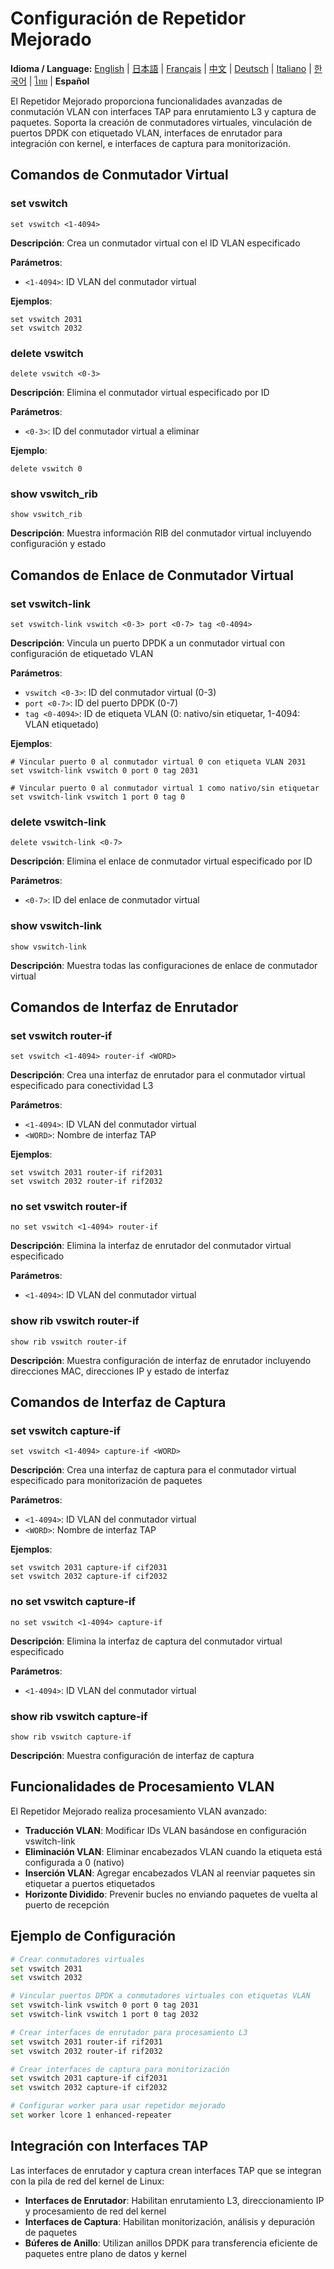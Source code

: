 # Configuración de Repetidor Mejorado

**Idioma / Language:** [English](../en/enhanced-repeater.md) | [日本語](../ja/enhanced-repeater.md) | [Français](../fr/enhanced-repeater.md) | [中文](../zh/enhanced-repeater.md) | [Deutsch](../de/enhanced-repeater.md) | [Italiano](../it/enhanced-repeater.md) | [한국어](../ko/enhanced-repeater.md) | [ไทย](../th/enhanced-repeater.md) | **Español**

El Repetidor Mejorado proporciona funcionalidades avanzadas de conmutación VLAN con interfaces TAP para enrutamiento L3 y captura de paquetes. Soporta la creación de conmutadores virtuales, vinculación de puertos DPDK con etiquetado VLAN, interfaces de enrutador para integración con kernel, e interfaces de captura para monitorización.

## Comandos de Conmutador Virtual

### set vswitch
```
set vswitch <1-4094>
```
**Descripción**: Crea un conmutador virtual con el ID VLAN especificado

**Parámetros**:
- `<1-4094>`: ID VLAN del conmutador virtual

**Ejemplos**:
```
set vswitch 2031
set vswitch 2032
```

### delete vswitch
```
delete vswitch <0-3>
```
**Descripción**: Elimina el conmutador virtual especificado por ID

**Parámetros**:
- `<0-3>`: ID del conmutador virtual a eliminar

**Ejemplo**:
```
delete vswitch 0
```

### show vswitch_rib
```
show vswitch_rib
```
**Descripción**: Muestra información RIB del conmutador virtual incluyendo configuración y estado

## Comandos de Enlace de Conmutador Virtual

### set vswitch-link
```
set vswitch-link vswitch <0-3> port <0-7> tag <0-4094>
```
**Descripción**: Vincula un puerto DPDK a un conmutador virtual con configuración de etiquetado VLAN

**Parámetros**:
- `vswitch <0-3>`: ID del conmutador virtual (0-3)
- `port <0-7>`: ID del puerto DPDK (0-7)  
- `tag <0-4094>`: ID de etiqueta VLAN (0: nativo/sin etiquetar, 1-4094: VLAN etiquetado)

**Ejemplos**:
```
# Vincular puerto 0 al conmutador virtual 0 con etiqueta VLAN 2031
set vswitch-link vswitch 0 port 0 tag 2031

# Vincular puerto 0 al conmutador virtual 1 como nativo/sin etiquetar
set vswitch-link vswitch 1 port 0 tag 0
```

### delete vswitch-link
```
delete vswitch-link <0-7>
```
**Descripción**: Elimina el enlace de conmutador virtual especificado por ID

**Parámetros**:
- `<0-7>`: ID del enlace de conmutador virtual

### show vswitch-link
```
show vswitch-link
```
**Descripción**: Muestra todas las configuraciones de enlace de conmutador virtual

## Comandos de Interfaz de Enrutador

### set vswitch router-if
```
set vswitch <1-4094> router-if <WORD>
```
**Descripción**: Crea una interfaz de enrutador para el conmutador virtual especificado para conectividad L3

**Parámetros**:
- `<1-4094>`: ID VLAN del conmutador virtual
- `<WORD>`: Nombre de interfaz TAP

**Ejemplos**:
```
set vswitch 2031 router-if rif2031
set vswitch 2032 router-if rif2032
```

### no set vswitch router-if
```
no set vswitch <1-4094> router-if
```
**Descripción**: Elimina la interfaz de enrutador del conmutador virtual especificado

**Parámetros**:
- `<1-4094>`: ID VLAN del conmutador virtual

### show rib vswitch router-if
```
show rib vswitch router-if
```
**Descripción**: Muestra configuración de interfaz de enrutador incluyendo direcciones MAC, direcciones IP y estado de interfaz

## Comandos de Interfaz de Captura

### set vswitch capture-if
```
set vswitch <1-4094> capture-if <WORD>
```
**Descripción**: Crea una interfaz de captura para el conmutador virtual especificado para monitorización de paquetes

**Parámetros**:
- `<1-4094>`: ID VLAN del conmutador virtual
- `<WORD>`: Nombre de interfaz TAP

**Ejemplos**:
```
set vswitch 2031 capture-if cif2031
set vswitch 2032 capture-if cif2032
```

### no set vswitch capture-if
```
no set vswitch <1-4094> capture-if
```
**Descripción**: Elimina la interfaz de captura del conmutador virtual especificado

**Parámetros**:
- `<1-4094>`: ID VLAN del conmutador virtual

### show rib vswitch capture-if
```
show rib vswitch capture-if
```
**Descripción**: Muestra configuración de interfaz de captura

## Funcionalidades de Procesamiento VLAN

El Repetidor Mejorado realiza procesamiento VLAN avanzado:

- **Traducción VLAN**: Modificar IDs VLAN basándose en configuración vswitch-link
- **Eliminación VLAN**: Eliminar encabezados VLAN cuando la etiqueta está configurada a 0 (nativo)  
- **Inserción VLAN**: Agregar encabezados VLAN al reenviar paquetes sin etiquetar a puertos etiquetados
- **Horizonte Dividido**: Prevenir bucles no enviando paquetes de vuelta al puerto de recepción

## Ejemplo de Configuración

```bash
# Crear conmutadores virtuales
set vswitch 2031
set vswitch 2032

# Vincular puertos DPDK a conmutadores virtuales con etiquetas VLAN
set vswitch-link vswitch 0 port 0 tag 2031
set vswitch-link vswitch 1 port 0 tag 2032

# Crear interfaces de enrutador para procesamiento L3
set vswitch 2031 router-if rif2031
set vswitch 2032 router-if rif2032

# Crear interfaces de captura para monitorización
set vswitch 2031 capture-if cif2031
set vswitch 2032 capture-if cif2032

# Configurar worker para usar repetidor mejorado
set worker lcore 1 enhanced-repeater
```

## Integración con Interfaces TAP

Las interfaces de enrutador y captura crean interfaces TAP que se integran con la pila de red del kernel de Linux:

- **Interfaces de Enrutador**: Habilitan enrutamiento L3, direccionamiento IP y procesamiento de red del kernel
- **Interfaces de Captura**: Habilitan monitorización, análisis y depuración de paquetes
- **Búferes de Anillo**: Utilizan anillos DPDK para transferencia eficiente de paquetes entre plano de datos y kernel